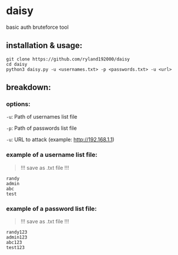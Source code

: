 # daisy
basic auth bruteforce tool

## installation & usage:
```
git clone https://github.com/ryland192000/daisy
cd daisy
python3 daisy.py -u <usernames.txt> -p <passwords.txt> -u <url>
```
## breakdown:

### options:
`-u`: Path of usernames list file

`-p`: Path of passwords list file

`-u`: URL to attack (example: http://192.168.1.1)

### example of a username list file:
> !!! save as .txt file !!!
```
randy
admin
abc
test
```
### example of a password list file:
> !!! save as .txt file !!!
```
randy123
admin123
abc123
test123
```
